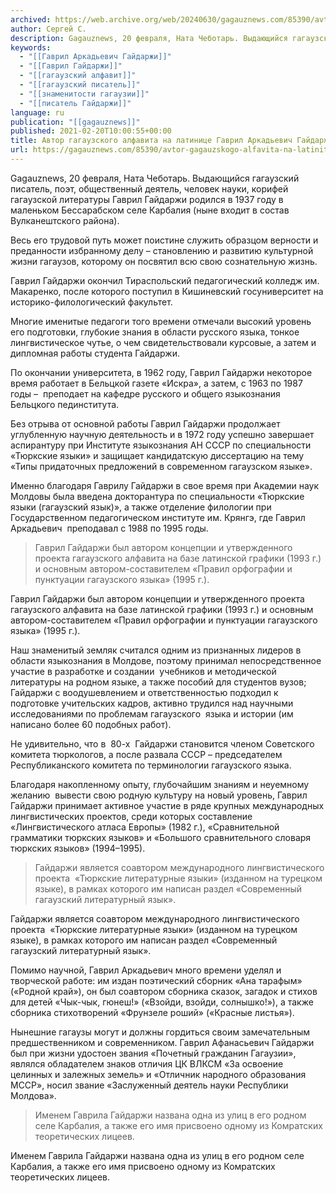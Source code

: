 ```yaml
---
archived: https://web.archive.org/web/20240630/gagauznews.com/85390/avtor-gagauzskogo-alfavita-na-latinitse-gavril-arkadevich-gajdarzhi-1937-1998.html
author: Сергей С.
description: Gagauznews, 20 февраля, Ната Чеботарь. Выдающийся гагаузский писатель, поэт, общественный деятель, человек науки, корифей гагаузской литературы Гаврил Гайдаржи родился в 1937 году в маленьком Бессарабском селе Карбалия (ныне входит в состав Вулканештского района). Весь его трудовой путь может поистине служить образцом верности и преданности избранному делу – становлению и развитию культурной жизни гагаузов, которому он посвятил всю свою сознательную жизнь. Гаврил Гайдаржи окончил Тираспольский педагогический колледж им. Макаренко, после которого поступил в Кишиневский госуниверситет на историко-филологический факультет. Многие именитые педагоги того времени отмечали высокий уровень его подготовки, глубокие знания в области русского языка, тонкое лингвистическое чутье, о чем свидетельствовали курсовые, […]
keywords:
  - "[[Гаврил Аркадьевич Гайдаржи]]"
  - "[[Гаврил Гайдаржи]]"
  - "[[гагаузский алфавит]]"
  - "[[гагаузский писатель]]"
  - "[[знаменитости гагаузии]]"
  - "[[писатель Гайдаржи]]"
language: ru
publication: "[[gagauznews]]"
published: 2021-02-20T10:00:55+00:00
title: Автор гагаузского алфавита на латинице Гаврил Аркадьевич Гайдаржи (1937-1998)
url: https://gagauznews.com/85390/avtor-gagauzskogo-alfavita-na-latinitse-gavril-arkadevich-gajdarzhi-1937-1998.html
---
```


Gagauznews, 20 февраля, Ната Чеботарь. Выдающийся гагаузский писатель, поэт, общественный деятель, человек науки, корифей гагаузской литературы Гаврил Гайдаржи родился в 1937 году в маленьком Бессарабском селе Карбалия (ныне входит в состав Вулканештского района).

Весь его трудовой путь может поистине служить образцом верности и преданности избранному делу – становлению и развитию культурной жизни гагаузов, которому он посвятил всю свою сознательную жизнь.

Гаврил Гайдаржи окончил Тираспольский педагогический колледж им. Макаренко, после которого поступил в Кишиневский госуниверситет на историко-филологический факультет.

Многие именитые педагоги того времени отмечали высокий уровень его подготовки, глубокие знания в области русского языка, тонкое лингвистическое чутье, о чем свидетельствовали курсовые, а затем и дипломная работы студента Гайдаржи.

По окончании университета, в 1962 году, Гаврил Гайдаржи некоторое время работает в Бельцкой газете «Искра», а затем, с 1963 по 1987 годы –  преподает на кафедре русского и общего языкознания Бельцкого пединститута.

Без отрыва от основной работы Гаврил Гайдаржи продолжает углубленную научную деятельность и в 1972 году успешно завершает аспирантуру при Институте языкознания АН СССР по специальности «Тюркские языки» и защищает кандидатскую диссертацию на тему «Типы придаточных предложений в современном гагаузском языке».

Именно благодаря Гаврилу Гайдаржи в свое время при Академии наук Молдовы была введена докторантура по специальности «Тюркские языки (гагаузский язык)», а также отделение филологии при Государственном педагогическом институте им. Крянгэ, где Гаврил Аркадьевич  преподавал с 1988 по 1995 годы.

> Гаврил Гайдаржи был автором концепции и утвержденного проекта гагаузского алфавита на базе латинской графики (1993 г.) и основным автором-составителем «Правил орфографии и пунктуации гагаузского языка» (1995 г.).

Гаврил Гайдаржи был автором концепции и утвержденного проекта гагаузского алфавита на базе латинской графики (1993 г.) и основным автором-составителем «Правил орфографии и пунктуации гагаузского языка» (1995 г.).



Наш знаменитый земляк считался одним из признанных лидеров в области языкознания в Молдове, поэтому принимал непосредственное участие в разработке и создании  учебников и методической литературы на родном языке, а также пособий для студентов вузов; Гайдаржи с воодушевлением и ответственностью подходил к подготовке учительских кадров, активно трудился над научными исследованиями по проблемам гагаузского  языка и истории (им написано более 60 подобных работ).

Не удивительно, что в  80-х  Гайдаржи становится членом Советского комитета тюркологов, а после развала СССР – председателем Республиканского комитета по терминологии гагаузского языка.

Благодаря накопленному опыту, глубочайшим знаниям и неуемному желанию  вывести свою родную культуру на новый уровень, Гаврил Гайдаржи принимает активное участие в ряде крупных международных лингвистических проектов, среди которых составление «Лингвистического атласа Европы» (1982 г.), «Сравнительной грамматики тюркских языков» и «Большого сравнительного словаря тюркских языков» (1994–1995).

> Гайдаржи является соавтором международного лингвистического проекта  «Тюркские литературные языки» (изданном на турецком языке), в рамках которого им написан раздел «Современный гагаузский литературный язык».

Гайдаржи является соавтором международного лингвистического проекта  «Тюркские литературные языки» (изданном на турецком языке), в рамках которого им написан раздел «Современный гагаузский литературный язык».

Помимо научной, Гаврил Аркадьевич много времени уделял и творческой работе: им издан поэтический сборник «Ана тарафым» («Родной край»), он был соавтором сборника сказок, загадок и стихов для детей «Чык-чык, гюнеш!» («Взойди, взойди, солнышко!»), а также сборника стихотворений «Фрунзеле роший» («Красные листья»).

Нынешние гагаузы могут и должны гордиться своим замечательным предшественником и современником. Гаврил Афанасьевич Гайдаржи был при жизни удостоен звания «Почетный гражданин Гагаузии», являлся обладателем знаков отличия ЦК ВЛКСМ «За освоение целинных и залежных земель» и «Отличник народного образования МССР», носил звание «Заслуженный деятель науки Республики Молдова».

> Именем Гаврила Гайдаржи названа одна из улиц в его родном селе Карбалия, а также его имя присвоено одному из Комратских теоретических лицеев.

Именем Гаврила Гайдаржи названа одна из улиц в его родном селе Карбалия, а также его имя присвоено одному из Комратских теоретических лицеев.